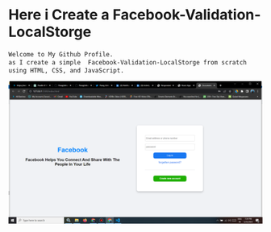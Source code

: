 # Here i Create a Facebook-Validation-LocalStorge
```
Welcome to My Github Profile.
as I create a simple  Facebook-Validation-LocalStorge from scratch using HTML, CSS, and JavaScript.
```
![image](https://github.com/ParagUnhale1998/Facebook-Validation-LocalStorge/blob/main/Preview.png)
